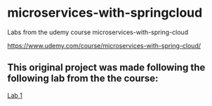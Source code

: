 # microservices-with-springcloud
Labs from the udemy course microservices-with-spring-cloud

https://www.udemy.com/course/microservices-with-spring-cloud/

## This original project was made following the following lab from the the course:

[Lab 1](Lab%201.md)

